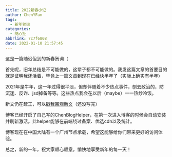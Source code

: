 ```yaml
---
title: 2022新春小记
author: ChenYFan
tags:
  - 新年贺词
categories:
  - 随心扯
abbrlink: 7c7f6808
date: 2022-01-10 21:57:45
---
```


这是一篇随迟但到的新春贺词（
<!--more-->

首先呢，旧年总结是不可能做的，这辈子都不可能做的。我发这篇文章的首要目的就是证明我还活着，毕竟上一篇文章到现在已经快半年了（实际上确实有半年）

2021年是牛年，这一年过得很平淡，但却伴随着不少热点事件，刨去政治的，防沉迷、反诈、jsd掉备等等。这些热点我会在以后（maybe）一一热炒冷饭。

新文仍在赶工，可以[戳我围观新文](/p/c0af86bb.html)（还没写完）

博客已经开启了自己写的ChenBlogHelper，在第一次进入博客的时候会自动安装并刷新激活。此helper能够在前端绕过备案、优选cdn以及统计。

博客现在在中国大陆有一个广州节点承载，希望这能够给你们带来更好的访问体验。

总之，新的一年，祝大家顺心顺意，愉快地享受新年的每一天！